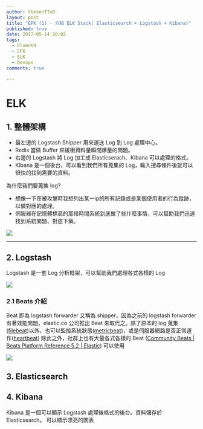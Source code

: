```yaml
---
author: StevenTTuD
layout: post
title: "EFK (1) - 介紹 ELK Stack( Elasticsearch + Logstash + Kibana)"
published: true
date: 2017-05-14 20:02
tags:
  - Fluentd
  - EFK
  - ELK
  - Devops
comments: true

---
```


# ELK

## 1. 整體架構

- 最左邊的 Logstash Shipper 用來運送 Log 到 Log 處理中心。
- Redis 當做 Buffer 來緩衝資料量瞬間爆量的問題。
- 右邊的 Logstash 將 Log 加工成 Elasticserach、Kibana 可以處理的格式。
- Kibana 是一個後台，可以看到我們所有蒐集的 Log，輸入搜尋條件後就可以很快的找到需要的資料。

為什麼我們要蒐集 log?

- 想像一下在被攻擊時我想列出某一ip的所有記錄或是某個使用者的行為蹤跡，以做對應的處理。
- 伺服器在記憶體標高的那段時間系統到底做了些什麼事情，可以幫助我們迅速找到系統問題、對症下藥。

![](https://lh3.googleusercontent.com/-exOBSKTu4UA/WNoMlrXpgGI/AAAAAAAAKu4/7OhqQpvsR0c/I/14906715245146.jpg)

---

## 2. Logstash

Logstash 是一套 Log 分析框架，可以幫助我們處理各式各樣的 Log

![](https://lh3.googleusercontent.com/-r7elMh7APLA/WNoMk-QolvI/AAAAAAAAKus/4GRMGwJnEiY/I/14906672318390.jpg)

### 2.1 Beats 介紹

Beat 即為 logstash forwarder 又稱為 shipper，因為之前的 logstash forwarder 有著效能問題，elastic.co 公司推出 Beat 來取代之。除了原本的 log 蒐集([filebeat](https://www.elastic.co/guide/en/beats/filebeat/current/filebeat-overview.html))以外，也可以監控系統狀態([metricbeat](https://www.elastic.co/guide/en/beats/metricbeat/5.2/metricbeat-overview.html))，或是伺服器網路是否正常運作([heartbeat](https://www.elastic.co/guide/en/beats/heartbeat/current/heartbeat-configuration.html))
除此之外，社群上也有大量各式各樣的 Beat ([Community Beats | Beats Platform Reference 5.2 | Elastic](https://www.elastic.co/guide/en/beats/libbeat/current/community-beats.html)) 可以使用


![](https://lh3.googleusercontent.com/-H7VboeauWWE/WNoMlJwJpbI/AAAAAAAAKuw/AbpFk96DpIY/I/14906726298053.jpg)

## 3. Elasticsearch



## 4. Kibana

Kibana 是一個可以顯示 Logstash 處理後格式的後台。資料儲存於 Elasticsearch。
可以顯示漂亮的圖表
